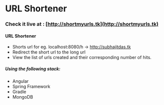 # URL Shortener

### Check it live at : [http://shortmyurls.tk](http://shortmyurls.tk)

#### URL Shortener
* Shorts url for eg. localhost:8080/h -> http://subhajitdas.tk
* Redirect the short url to the long url
* View the list of urls created and their corresponding number of hits. 


##### Using the following stack:
* Angular
* Spring Framework
* Gradle
* MongoDB
